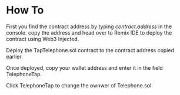 # How To

First you find the contract address by typing *contract.address* in the console. 
copy the address and head over to Remix IDE to deploy the contract using Web3 Injected. 

Deploy the TapTelephone.sol contract to the contract address copied earlier. 

Once deployed, copy your wallet address and enter it in the field TelephoneTap. 

Click TelephoneTap to change the ownwer of Telephone.sol
